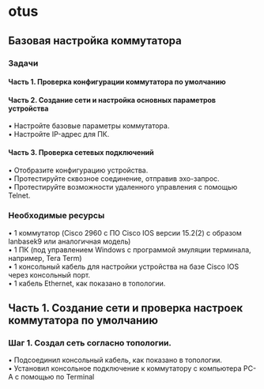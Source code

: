# otus
## Базовая настройка коммутатора
### 	Задачи
#### Часть 1. Проверка конфигурации коммутатора по умолчанию
#### Часть 2. Создание сети и настройка основных параметров устройства
•	Настройте базовые параметры коммутатора.  
•	Настройте IP-адрес для ПК.
#### Часть 3. Проверка сетевых подключений
•	Отобразите конфигурацию устройства.  
•	Протестируйте сквозное соединение, отправив эхо-запрос.  
•	Протестируйте возможности удаленного управления с помощью Telnet.  
###	Необходимые ресурсы
•	1 коммутатор (Cisco 2960 с ПО Cisco IOS версии 15.2(2) с образом lanbasek9 или аналогичная модель)  
•	1 ПК (под управлением Windows с программой эмуляции терминала, например, Tera Term)  
•	1 консольный кабель для настройки устройства на базе Cisco IOS через консольный порт.  
•	1 кабель Ethernet, как показано в топологии.  


## Часть 1. Создание сети и проверка настроек коммутатора по умолчанию
### Шаг 1. Создал сеть согласно топологии.
•	Подсоединил консольный кабель, как показано в топологии.  
•	Установил консольное подключение к коммутатору с компьютера PC-A с помощью по Terminal  

